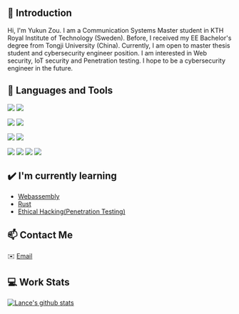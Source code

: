 ## 👋 Introduction

Hi, I'm Yukun Zou. I am a Communication Systems Master student in KTH Royal Institute of Technology (Sweden). Before, I received my EE Bachelor's degree from Tongji University (China). Currently, I am open to master thesis student and cybersecurity engineer position. I am interested in Web security, IoT security and Penetration testing. I hope to be a cybersecurity engineer in the future.

## 🌴 Languages and Tools

![](https://img.shields.io/badge/Python-14354C?style=for-the-badge&logo=python&logoColor=white)
![](https://img.shields.io/badge/Kotlin-0095D5?&style=for-the-badge&logo=kotlin&logoColor=white)

![](https://img.shields.io/badge/MySQL-00000F?style=for-the-badge&logo=mysql&logoColor=white)
![](https://img.shields.io/badge/SQLite-07405E?style=for-the-badge&logo=sqlite&logoColor=white)

![](https://img.shields.io/badge/Google_Cloud-4285F4?style=for-the-badge&logo=google-cloud&logoColor=white)
![](https://img.shields.io/badge/Amazon_AWS-232F3E?style=for-the-badge&logo=amazon-aws&logoColor=white)

![](https://img.shields.io/badge/HTML-239120?style=for-the-badge&logo=html5&logoColor=white)
![](https://img.shields.io/badge/JavaScript-F7DF1E?style=for-the-badge&logo=JavaScript&logoColor=white)
![](https://img.shields.io/badge/Node.js-43853D?style=for-the-badge&logo=node.js&logoColor=white)
![](https://img.shields.io/badge/Node--Red-8F0000?style=for-the-badge&logo=nodered&logoColor=white)


## ✔️ I'm currently learning

- [Webassembly](https://webassembly.org/)
- [Rust](https://www.rust-lang.org/)
- [Ethical Hacking(Penetration Testing)](https://www.kth.se/student/kurser/kurs/EN2720?l=en)

## 📫 Contact Me

✉️ [Email](mailto:yukunzou@kth.se)


## 💻 Work Stats

[![Lance's github stats](https://github-readme-stats.vercel.app/api?username=yukun-zou&show_icons=true)](https://github.com/anuraghazra/github-readme-stats)

